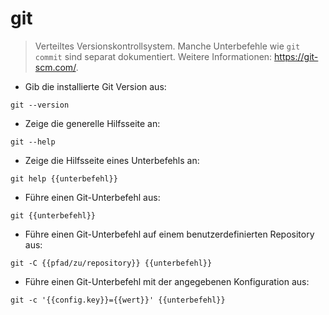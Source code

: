 # git

> Verteiltes Versionskontrollsystem.
> Manche Unterbefehle wie `git commit` sind separat dokumentiert.
> Weitere Informationen: <https://git-scm.com/>.

- Gib die installierte Git Version aus:

`git --version`

- Zeige die generelle Hilfsseite an:

`git --help`

- Zeige die Hilfsseite eines Unterbefehls an:

`git help {{unterbefehl}}`

- Führe einen Git-Unterbefehl aus:

`git {{unterbefehl}}`

- Führe einen Git-Unterbefehl auf einem benutzerdefinierten Repository aus:

`git -C {{pfad/zu/repository}} {{unterbefehl}}`

- Führe einen Git-Unterbefehl mit der angegebenen Konfiguration aus:

`git -c '{{config.key}}={{wert}}' {{unterbefehl}}`
